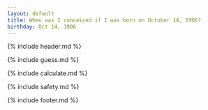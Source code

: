 ```yaml
---
layout: default
title: When was I conceived if I was born on October 14, 1906?
birthday: Oct 14, 1906
---
```


{% include header.md %}

{% include guess.md %}

{% include calculate.md %}

{% include safety.md %}

{% include footer.md %}



